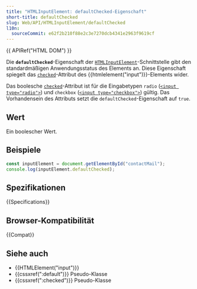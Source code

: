 ```yaml
---
title: "HTMLInputElement: defaultChecked-Eigenschaft"
short-title: defaultChecked
slug: Web/API/HTMLInputElement/defaultChecked
l10n:
  sourceCommit: e62f2b210f88e2c3e7270dcb4341e2963f9619cf
---
```


{{ APIRef("HTML DOM") }}

Die **`defaultChecked`**-Eigenschaft der [`HTMLInputElement`](/de/docs/Web/API/HTMLInputElement)-Schnittstelle gibt den standardmäßigen Anwendungsstatus des Elements an. Diese Eigenschaft spiegelt das [`checked`](/de/docs/Web/HTML/Element/input#checked)-Attribut des {{htmlelement("input")}}-Elements wider.

Das boolesche [`checked`](/de/docs/Web/HTML/Element/input#checked)-Attribut ist für die Eingabetypen `radio` ([`<input type="radio">`](/de/docs/Web/HTML/Element/input/radio)) und `checkbox` ([`<input type="checkbox">`](/de/docs/Web/HTML/Element/input/checkbox)) gültig. Das Vorhandensein des Attributs setzt die `defaultChecked`-Eigenschaft auf `true`.

## Wert

Ein boolescher Wert.

## Beispiele

```js
const inputElement = document.getElementById("contactMail");
console.log(inputElement.defaultChecked);
```

## Spezifikationen

{{Specifications}}

## Browser-Kompatibilität

{{Compat}}

## Siehe auch

- {{HTMLElement("input")}}
- {{cssxref(":default")}} Pseudo-Klasse
- {{cssxref(":checked")}} Pseudo-Klasse
